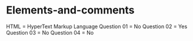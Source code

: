 # Elements-and-comments
HTML = HyperText Markup Language
Question 01 = No
Question 02 = Yes
Question 03 = No
Question 04 = No
